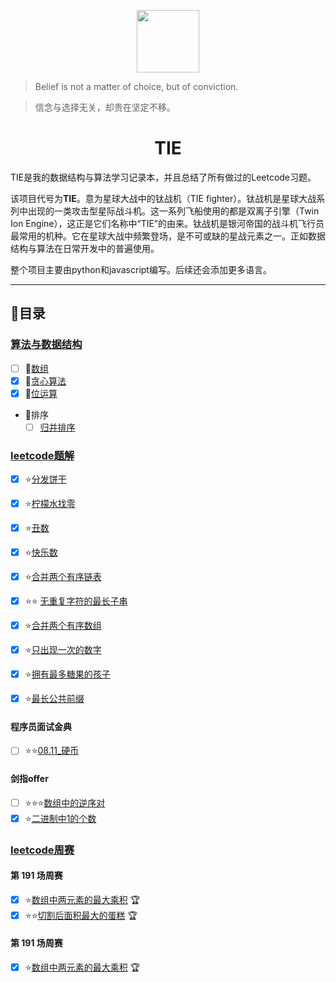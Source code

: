 
<p align="center"><img width="100px" src="https://img.apoollo.xyz/tie2.png"></p>



> Belief is not a matter of choice, but  of  conviction.

> 信念与选择无关，却贵在坚定不移。

<h1 align="center">TIE</h1>

TIE是我的数据结构与算法学习记录本，并且总结了所有做过的Leetcode习题。

该项目代号为**TIE**。意为星球大战中的钛战机（TIE fighter）。钛战机是星球大战系列中出现的一类攻击型星际战斗机。这一系列飞船使用的都是双离子引擎（Twin Ion Engine），这正是它们名称中“TIE”的由来。钛战机是银河帝国的战斗机飞行员最常用的机种。它在星球大战中频繁登场，是不可或缺的星战元素之一。正如数据结构与算法在日常开发中的普遍使用。

整个项目主要由python和javascript编写。后续还会添加更多语言。

------

## 📃目录

### [算法与数据结构](/algorithm/README.md)
* [ ] 🚌[数组](/data-structure/array.md)
* [x] 🍕[贪心算法](/algorithm/Greedy.md)
* [x] 🤯[位运算](algorithm/BitManipulation.md)
* 🧮排序
  * [ ] [归并排序](/algorithm/MergeSort.md)

### [leetcode题解](/leetcode/README.md)
* [x] ⭐[分发饼干](/leetcode/455_分发饼干.md) 
* [x] ⭐[柠檬水找零](/leetcode/860_柠檬水找零.md) 　
* [x] ⭐[丑数](/leetcode/263_丑数.md) 
* [x] ⭐[快乐数](/leetcode/202_快乐数.md) 
* [x] ⭐[合并两个有序链表](/leetcode/21_合并两个有序链表.md)
* [x] ⭐⭐ [无重复字符的最长子串](/leetcode/3_无重复字符的最长子串.md)
* [x] ⭐[合并两个有序数组](/leetcode/88_合并两个有序数组.md) 
* [x] ⭐[只出现一次的数字](/leetcode/136_只出现一次的数字.md)
* [x] ⭐[拥有最多糖果的孩子](/leetcode/1431_拥有最多糖果的孩子.md)
* [x] ⭐[最长公共前缀](/leetcode/14_最长公共前缀.md)


#### 程序员面试金典

* [ ] ⭐⭐[08.11_硬币](leetcode/程序员面试金典/面试题08_11_硬币.md)

#### 剑指offer

* [ ] ⭐⭐⭐[数组中的逆序对](/leetcode/剑指offer/51_数组中的逆序对.md) 
* [x] ⭐[二进制中1的个数](/leetcode/剑指offer/15_%20二进制中1的个数.md)  

### [leetcode周赛]()
#### 第 191 场周赛
* [x] ⭐[数组中两元素的最大乘积](leetcode/5424_数组中两元素的最大乘积.md) 🏆
* [x] ⭐⭐[切割后面积最大的蛋糕](/leetcode/5425_切割后面积最大的蛋糕.md) 🏆

#### 第 191 场周赛
* [x] ⭐[数组中两元素的最大乘积](leetcode/5424_数组中两元素的最大乘积.md) 🏆